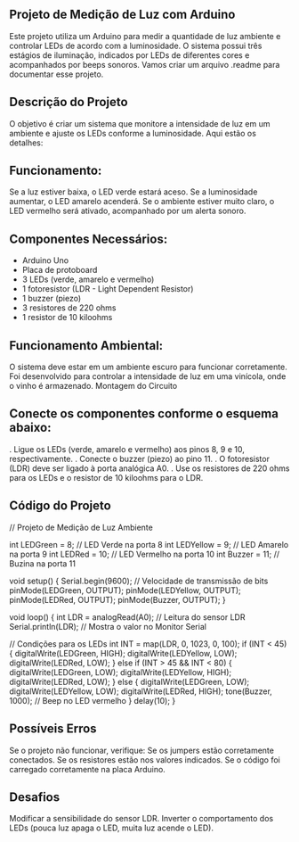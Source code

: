 ## Projeto de Medição de Luz com Arduino
Este projeto utiliza um Arduino para medir a quantidade de luz ambiente e controlar LEDs de acordo com a luminosidade. O sistema possui três estágios de iluminação, indicados por LEDs de diferentes cores e acompanhados por beeps sonoros. Vamos criar um arquivo .readme para documentar esse projeto.

## Descrição do Projeto
O objetivo é criar um sistema que monitore a intensidade de luz em um ambiente e ajuste os LEDs conforme a luminosidade. Aqui estão os detalhes:

## Funcionamento:
Se a luz estiver baixa, o LED verde estará aceso.
Se a luminosidade aumentar, o LED amarelo acenderá.
Se o ambiente estiver muito claro, o LED vermelho será ativado, acompanhado por um alerta sonoro.

## Componentes Necessários:
* Arduino Uno
* Placa de protoboard
* 3 LEDs (verde, amarelo e vermelho)
* 1 fotoresistor (LDR - Light Dependent Resistor)
* 1 buzzer (piezo)
* 3 resistores de 220 ohms
* 1 resistor de 10 kiloohms
  
## Funcionamento Ambiental:
O sistema deve estar em um ambiente escuro para funcionar corretamente.
Foi desenvolvido para controlar a intensidade de luz em uma vinícola, onde o vinho é armazenado.
Montagem do Circuito

## Conecte os componentes conforme o esquema abaixo:
. Ligue os LEDs (verde, amarelo e vermelho) aos pinos 8, 9 e 10, respectivamente.
. Conecte o buzzer (piezo) ao pino 11.
. O fotoresistor (LDR) deve ser ligado à porta analógica A0.
. Use os resistores de 220 ohms para os LEDs e o resistor de 10 kiloohms para o LDR.

## Código do Projeto

// Projeto de Medição de Luz Ambiente

int LEDGreen = 8;   // LED Verde na porta 8
int LEDYellow = 9;  // LED Amarelo na porta 9
int LEDRed = 10;    // LED Vermelho na porta 10
int Buzzer = 11;    // Buzina na porta 11

void setup() {
  Serial.begin(9600);  // Velocidade de transmissão de bits
  pinMode(LEDGreen, OUTPUT);
  pinMode(LEDYellow, OUTPUT);
  pinMode(LEDRed, OUTPUT);
  pinMode(Buzzer, OUTPUT);
}

void loop() {
  int LDR = analogRead(A0);  // Leitura do sensor LDR
  Serial.println(LDR);       // Mostra o valor no Monitor Serial

  // Condições para os LEDs
  int INT = map(LDR, 0, 1023, 0, 100);
  if (INT < 45) {
    digitalWrite(LEDGreen, HIGH);
    digitalWrite(LEDYellow, LOW);
    digitalWrite(LEDRed, LOW);
  } else if (INT > 45 && INT < 80) {
    digitalWrite(LEDGreen, LOW);
    digitalWrite(LEDYellow, HIGH);
    digitalWrite(LEDRed, LOW);
  } else {
    digitalWrite(LEDGreen, LOW);
    digitalWrite(LEDYellow, LOW);
    digitalWrite(LEDRed, HIGH);
    tone(Buzzer, 1000);  // Beep no LED vermelho
  }
  delay(10);
}

## Possíveis Erros
Se o projeto não funcionar, verifique:
Se os jumpers estão corretamente conectados.
Se os resistores estão nos valores indicados.
Se o código foi carregado corretamente na placa Arduino.

## Desafios
Modificar a sensibilidade do sensor LDR.
Inverter o comportamento dos LEDs (pouca luz apaga o LED, muita luz acende o LED).
